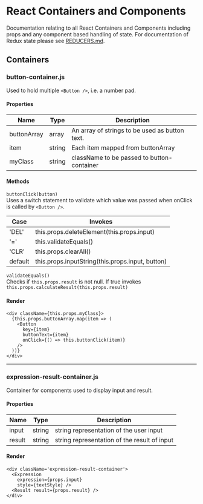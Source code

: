 # React Containers and Components  
Documentation relating to all React Containers and Components including props and any component based handling of state. For documentation of Redux state please see [REDUCERS.md](REDUCERS.md).  

## Containers    

### button-container.js  
Used to hold multiple `<Button />`, i.e. a number pad.  

#### Properties  

|Name|Type|Description|
|-|-|-|
|buttonArray|array|An array of strings to be used as button text.|
|item|string|Each item mapped from buttonArray|
|myClass|string|className to be passed to button-container|

#### Methods
`buttonClick(button)`  
Uses a switch statement to validate which value was passed when onClick is called by `<Button />`.  

|Case|Invokes|
|----|-------|
|'DEL'|this.props.deleteElement(this.props.input)|
|'='|this.validateEquals()|
|'CLR'|this.props.clearAll()|
|default|this.props.inputString(this.props.input, button)|

`validateEquals()`  
Checks if `this.props.result` is not null. If true invokes `this.props.calculateResult(this.props.result)`  

#### Render  
    <div className={this.props.myClass}>
      {this.props.buttonArray.map(item => (
        <Button
          key={item}
          buttonText={item}
          onClick={() => this.buttonClick(item)}
        />
      ))}
    </div>

___  
### expression-result-container.js  
Container for components used to display input and result.  

#### Properties  

|Name|Type|Description|
|-|-|-|
|input|string|string representation of the user input|
|result|string|string representation of the result of input|

#### Render  
    <div className='expression-result-container'>
      <Expression
        expression={props.input}
        style={textStyle} />
      <Result result={props.result} />
    </div>
